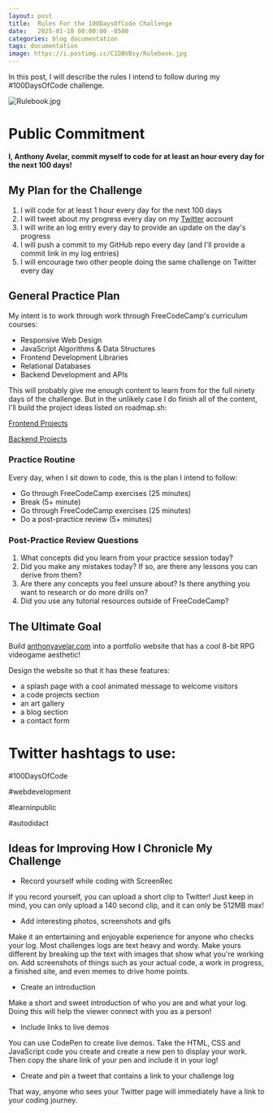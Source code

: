 ```yaml
---
layout: post
title:  Rules For the 100DaysOfCode Challenge
date:   2025-01-10 00:00:00 -0500
categories: blog documentation
tags: documentation
image: https://i.postimg.cc/C1DBVBsy/Rulebook.jpg
---
```


In this post, I will describe the rules I intend to follow during my #100DaysOfCode challenge.

![Rulebook.jpg](https://i.postimg.cc/C1DBVBsy/Rulebook.jpg)


# Public Commitment
**I, Anthony Avelar, commit myself to code for at least an hour every day for the next 100 days!**


## My Plan for the Challenge
1. I will code for at least 1 hour every day for the next 100 days
2. I will tweet about my progress every day on my [Twitter](https://x.com/autodidactdiary) account
3. I will write an log entry every day to provide an update on the day's progress
4. I will push a commit to my GitHub repo every day (and I'll provide a commit link in my log entries)
5. I will encourage two other people doing the same challenge on Twitter every day


## General Practice Plan
My intent is to work through work through FreeCodeCamp's curriculum courses:
- Responsive Web Design
- JavaScript Algorithms & Data Structures
- Frontend Development Libraries
- Relational Databases
- Backend Development and APIs

This will probably give me enough content to learn from for the full ninety days of the challenge. But in the unlikely case I do finish all of the content, I'll build the project ideas listed on roadmap.sh:

[Frontend Projects](https://roadmap.sh/projects?g=frontend)

[Backend Projects](https://roadmap.sh/projects?g=backend)

### Practice Routine
Every day, when I sit down to code, this is the plan I intend to follow:

- Go through FreeCodeCamp exercises (25 minutes)
- Break (5+ minute)
- Go through FreeCodeCamp exercises (25 minutes)
- Do a post-practice review (5+ minutes)



### Post-Practice Review Questions

1. What concepts did you learn from your practice session today? 
2. Did you make any mistakes today? If so, are there any lessons you can derive from them?
3. Are there any concepts you feel unsure about? Is there anything you want to research or do more drills on?
4. Did you use any tutorial resources outside of FreeCodeCamp?





## The Ultimate Goal
Build [anthonyavelar.com](https://anthonyavelar.com/) into a portfolio website that has a cool 8-bit RPG videogame aesthetic!

Design the website so that it has these features:
- a splash page with a cool animated message to welcome visitors
- a code projects section
- an art gallery
- a blog section
- a contact form



# Twitter hashtags to use:
#100DaysOfCode

#webdevelopment

#learninpublic

#autodidact


## Ideas for Improving How I Chronicle My Challenge

- Record yourself while coding with ScreenRec

If you record yourself, you can upload a short clip to Twitter! Just keep in mind, you can only upload a 140 second clip, and it can only be 512MB max!


- Add interesting photos, screenshots and gifs

Make it an entertaining and enjoyable experience for anyone who checks your log. Most challenges logs are text heavy and wordy. Make yours different by breaking up the text with images that show what you're working on. Add screenshots of things such as your actual code, a work in progress, a finished site, and even memes to drive home points. 


- Create an introduction

Make a short and sweet introduction of who you are and what your log. Doing this will help the viewer connect with you as a person!


- Include links to live demos

You can use CodePen to create live demos. Take the HTML, CSS and JavaScript code you create and create a new pen to display your work. Then copy the share link of your pen and include it in your log!


- Create and pin a tweet that contains a link to your challenge log

That way, anyone who sees your Twitter page will immediately have a link to your coding journey. 


